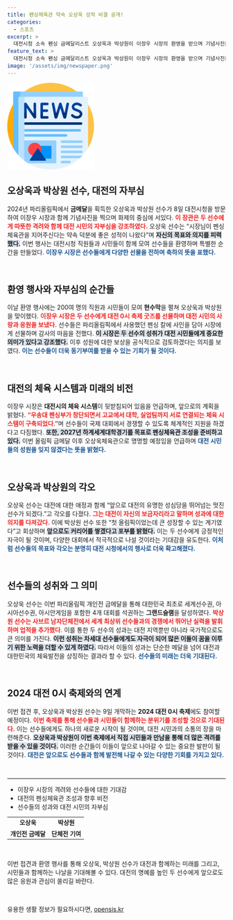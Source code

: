 ```yaml
---
title: 펜싱체육관 약속 오상욱 성적 비결 공개!
categories:
  - 스포츠
excerpt: >
  대전시청 소속 펜싱 금메달리스트 오상욱과 박상원이 이장우 시장의 환영을 받으며 기념사진을 찍었습니다. 그들은 대전의 명성을 높이며, 미래의 목표도 세웠습니다. 그들의 감동적인 이야기를 확인하세요!
feature_text: >
  대전시청 소속 펜싱 금메달리스트 오상욱과 박상원이 이장우 시장의 환영을 받으며 기념사진을 찍었습니다. 그들은 대전의 명성을 높이며, 미래의 목표도 세웠습니다. 그들의 감동적인 이야기를 확인하세요!
image: '/assets/img/newspaper.png'
---
```


<p><img src="/assets/img/newspaper.png" alt="kimp 속보" /></p>

<h2 data-ke-size="size26">오상욱과 박상원 선수, 대전의 자부심</h2>

<p data-ke-size="size16">2024년 파리올림픽에서 <b>금메달</b>을 획득한 오상욱과 박상원 선수가 8일 대전시청을 방문하여 이장우 시장과 함께 기념사진을 찍으며 화제의 중심에 서있다. <b><span style="color: #ee2323;">이 장관은 두 선수에게 따뜻한 격려와 함께 대전 시민의 자부심을 강조하였다.</span></b> 오상욱 선수는 “시장님이 펜싱체육관을 지어주신다는 약속 덕분에 좋은 성적이 나왔다”며 <b><span style="background-color: #21538527;">자신의 목표와 의지를 피력했다.</span></b> 이번 행사는 대전시청 직원들과 시민들이 함께 모여 선수들을 환영하며 특별한 순간을 만들었다. <b><span style="color: #1a5490;">이장우 시장은 선수들에게 다양한 선물을 전하며 축하의 뜻을 표했다.</span></b></p>

<p data-ke-size="size16">&nbsp;</p>

<h2 data-ke-size="size26">환영 행사와 자부심의 순간들</h2>

<p data-ke-size="size16">이날 환영 행사에는 200여 명의 직원과 시민들이 모여 <b>현수막</b>을 펼쳐 오상욱과 박상원을 맞이했다. <b><span style="color: #ee2323;">이장우 시장은 두 선수에게 대전 0시 축제 굿즈를 선물하며 대전 시민의 사랑과 응원을 보냈다.</span></b> 선수들은 파리올림픽에서 사용했던 펜싱 칼에 사인을 담아 시장에게 선물하며 감사의 마음을 전했다. <b><span style="background-color: #21538527;">이 시장은 두 선수의 성취가 대전 시민들에게 중요한 의미가 있다고 강조했다.</span></b> 이후 성원에 대한 보상을 공식적으로 검토하겠다는 의지를 보였다. <b><span style="color: #1a5490;">이는 선수들이 더욱 동기부여를 받을 수 있는 기회가 될 것이다.</span></b></p>

<p data-ke-size="size16">&nbsp;</p>

<h2 data-ke-size="size26">대전의 체육 시스템과 미래의 비전</h2>

<p data-ke-size="size16">이장우 시장은 <b>대전시의 체육 시스템</b>이 뒷받침되어 있음을 언급하며, 앞으로의 계획을 밝혔다. <b><span style="color: #ee2323;">“우송대 펜싱부가 창단되면서 고교에서 대학, 실업팀까지 서로 연결되는 체육 시스템이 구축되었다.”</span></b>며 선수들이 국제 대회에서 경쟁할 수 있도록 체계적인 지원을 하겠다고 다짐했다. <b><span style="background-color: #21538527;">또한, 2027년 하계세계대학경기를 목표로 펜싱체육관 조성을 준비하고 있다.</span></b> 이번 올림픽 금메달 이후 오상욱체육관으로 명명할 예정임을 언급하며 <b><span style="color: #1a5490;">대전 시민들의 성원을 잊지 않겠다는 뜻을 밝혔다.</span></b></p>

<p data-ke-size="size16">&nbsp;</p>

<h2 data-ke-size="size26">오상욱과 박상원의 각오</h2>

<p data-ke-size="size16">오상욱 선수는 대전에 대한 애정과 함께 “앞으로 대전의 유명한 성심당을 뛰어넘는 멋진 선수가 되겠다.”고 각오를 다졌다. <b><span style="color: #ee2323;">그는 대전이 자신의 보금자리라고 말하며 성과에 대한 의지를 다져갔다.</span></b> 이에 박상원 선수 또한 “첫 올림픽이었는데 큰 성장할 수 있는 계기였다”고 회상하며 <b><span style="background-color: #21538527;">앞으로도 커리어를 쌓겠다고 포부를 밝혔다.</span></b> 이는 두 선수에게 긍정적인 자극이 될 것이며, 다양한 대회에서 적극적으로 나설 것이라는 기대감을 유도한다. <b><span style="color: #1a5490;">이처럼 선수들의 목표와 각오는 분명히 대전 시청에서의 행사로 더욱 확고해졌다.</span></b></p>

<p data-ke-size="size16">&nbsp;</p>

<h2 data-ke-size="size26">선수들의 성취와 그 의미</h2>

<p data-ke-size="size16">오상욱 선수는 이번 파리올림픽 개인전 금메달을 통해 대한민국 최초로 세계선수권, 아시아선수권, 아시안게임을 포함한 4개 대회를 석권하는 <b>그랜드슬램</b>을 달성하였다. <b><span style="color: #ee2323;">박상원 선수는 사브르 남자단체전에서 세계 최상위 선수들과의 경쟁에서 뛰어난 실력을 발휘하며 업적을 추가했다.</span></b> 이를 통한 두 선수의 성과는 대전 지역뿐만 아니라 국가적으로도 큰 의미를 가진다. <b><span style="background-color: #21538527;">이런 성취는 차세대 선수들에게도 자극이 되어 많은 이들이 꿈을 이루기 위한 노력을 더할 수 있게 하였다.</span></b> 따라서 이들의 성과는 단순한 메달을 넘어 대전과 대한민국의 체육발전을 상징하는 결과라 할 수 있다. <b><span style="color: #1a5490;">선수들의 미래는 더욱 기대된다.</span></b></p>

<p data-ke-size="size16">&nbsp;</p>

<h2 data-ke-size="size26">2024 대전 0시 축제와의 연계</h2>

<p data-ke-size="size16">이번 접견 후, 오상욱과 박상원 선수는 9일 개막하는 <b>2024 대전 0시 축제</b>에도 참여할 예정이다. <b><span style="color: #ee2323;">이번 축제를 통해 선수들과 시민들이 함께하는 분위기를 조성할 것으로 기대된다.</span></b> 이는 선수들에게도 하나의 새로운 시작이 될 것이며, 대전 시민과의 소통의 장을 마련해준다. <b><span style="background-color: #21538527;">오상욱과 박상원이 이번 축제에서 직접 시민들과 만남을 통해 더 많은 격려를 받을 수 있을 것이다.</span></b> 이러한 순간들이 이들이 앞으로 나아갈 수 있는 중요한 발판이 될 것이다. <b><span style="color: #1a5490;">대전은 앞으로도 선수들과 함께 발전해 나갈 수 있는 다양한 기회를 가지고 있다.</span></b></p>

<p data-ke-size="size16">&nbsp;</p>

<hr style="height:1px;width:100%;margin:10px 0;border:none;background-color:#000;"> 

<ul>
    <li>이장우 시장의 격려와 선수들에 대한 기대감</li>
    <li>대전의 펜싱체육관 조성과 향후 비전</li>
    <li>선수들의 성과와 대전 시민의 자부심</li>
</ul> 

<table style="width: 100%; border-collapse: collapse;">
    <tr>
        <td style="text-align: center; height: 17px;"><b>오상욱</b></td>
        <td style="text-align: center; height: 17px;"><b>박상원</b></td>
    </tr>
    <tr>
        <td style="text-align: center; height: 17px;"><b>개인전 금메달</b></td>
        <td style="text-align: center; height: 17px;"><b>단체전 기여</b></td>
    </tr>
</table> 

<p data-ke-size="size16">&nbsp;</p> 

<p data-ke-size="size16">이번 접견과 환영 행사를 통해 오상욱, 박상원 선수가 대전과 함께하는 미래를 그리고, 시민들과 함께하는 나날을 기대해볼 수 있다. 대전의 명예를 높인 두 선수에게 앞으로도 많은 응원과 관심이 쏠리길 바란다.</p> 

<p data-ke-size="size16">&nbsp;</p>
유용한 생활 정보가 필요하시다면, <a href="https://opensis.kr" rel="dofollow">opensis.kr</a>


